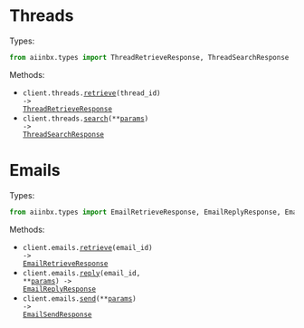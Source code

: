 # Threads

Types:

```python
from aiinbx.types import ThreadRetrieveResponse, ThreadSearchResponse
```

Methods:

- <code title="get /threads/{threadId}">client.threads.<a href="./src/aiinbx/resources/threads.py">retrieve</a>(thread_id) -> <a href="./src/aiinbx/types/thread_retrieve_response.py">ThreadRetrieveResponse</a></code>
- <code title="post /threads/search">client.threads.<a href="./src/aiinbx/resources/threads.py">search</a>(\*\*<a href="src/aiinbx/types/thread_search_params.py">params</a>) -> <a href="./src/aiinbx/types/thread_search_response.py">ThreadSearchResponse</a></code>

# Emails

Types:

```python
from aiinbx.types import EmailRetrieveResponse, EmailReplyResponse, EmailSendResponse
```

Methods:

- <code title="get /emails/{emailId}">client.emails.<a href="./src/aiinbx/resources/emails.py">retrieve</a>(email_id) -> <a href="./src/aiinbx/types/email_retrieve_response.py">EmailRetrieveResponse</a></code>
- <code title="post /emails/{emailId}/reply">client.emails.<a href="./src/aiinbx/resources/emails.py">reply</a>(email_id, \*\*<a href="src/aiinbx/types/email_reply_params.py">params</a>) -> <a href="./src/aiinbx/types/email_reply_response.py">EmailReplyResponse</a></code>
- <code title="post /emails/send">client.emails.<a href="./src/aiinbx/resources/emails.py">send</a>(\*\*<a href="src/aiinbx/types/email_send_params.py">params</a>) -> <a href="./src/aiinbx/types/email_send_response.py">EmailSendResponse</a></code>

